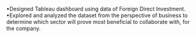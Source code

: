 •Designed Tableau dashboard using data of Foreign Direct Investment.<br>
•Explored and analyzed the dataset from the perspective of business to determine which sector will prove most beneficial to collaborate with, for the company.
